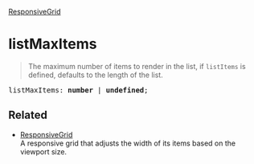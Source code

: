 [ResponsiveGrid](ResponsiveGrid.md)

# listMaxItems

> The maximum number of items to render in the list, if `listItems` is defined, defaults to the length of the list.

<pre class="docgen_signature">listMaxItems: <b>number</b> | <b>undefined</b>;</pre>

## Related

- [<!--{ref:class}-->ResponsiveGrid](ResponsiveGrid.md) \
    A responsive grid that adjusts the width of its items based on the viewport size.
